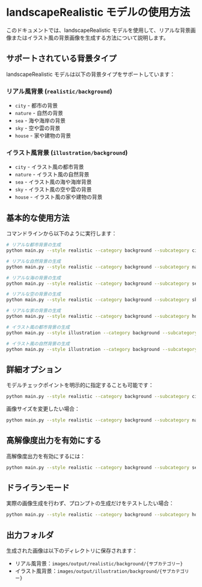# landscapeRealistic モデルの使用方法

このドキュメントでは、landscapeRealistic モデルを使用して、リアルな背景画像またはイラスト風の背景画像を生成する方法について説明します。

## サポートされている背景タイプ

landscapeRealistic モデルは以下の背景タイプをサポートしています：

### リアル風背景 (`realistic/background`)

- `city` - 都市の背景
- `nature` - 自然の背景
- `sea` - 海や海岸の背景
- `sky` - 空や雲の背景
- `house` - 家や建物の背景

### イラスト風背景 (`illustration/background`)

- `city` - イラスト風の都市背景
- `nature` - イラスト風の自然背景
- `sea` - イラスト風の海や海岸背景
- `sky` - イラスト風の空や雲の背景
- `house` - イラスト風の家や建物の背景

## 基本的な使用方法

コマンドラインから以下のように実行します：

```bash
# リアルな都市背景の生成
python main.py --style realistic --category background --subcategory city

# リアルな自然背景の生成
python main.py --style realistic --category background --subcategory nature

# リアルな海の背景の生成
python main.py --style realistic --category background --subcategory sea

# リアルな空の背景の生成
python main.py --style realistic --category background --subcategory sky

# リアルな家の背景の生成
python main.py --style realistic --category background --subcategory house

# イラスト風の都市背景の生成
python main.py --style illustration --category background --subcategory city

# イラスト風の自然背景の生成
python main.py --style illustration --category background --subcategory nature
```

## 詳細オプション

モデルチェックポイントを明示的に指定することも可能です：

```bash
python main.py --style realistic --category background --subcategory city --model-checkpoint landscapeRealistic_v20WarmColor.safetensors
```

画像サイズを変更したい場合：

```bash
python main.py --style realistic --category background --subcategory nature --width 768 --height 512
```

## 高解像度出力を有効にする

高解像度出力を有効にするには：

```bash
python main.py --style realistic --category background --subcategory sea --enable-hr true
```

## ドライランモード

実際の画像生成を行わず、プロンプトの生成だけをテストしたい場合：

```bash
python main.py --style realistic --category background --subcategory house --dry-run
```

## 出力フォルダ

生成された画像は以下のディレクトリに保存されます：

- リアル風背景：`images/output/realistic/background/{サブカテゴリー}`
- イラスト風背景：`images/output/illustration/background/{サブカテゴリー}`